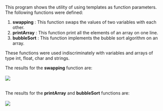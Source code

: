 This program shows the utility of using templates as function parameters. The following functions were defined:

1. **swapping** : This function swaps the values of two variables with each other.
2. **printArray** : This function print all the elements of an array on one line.
3. **bubbleSort** : This function implements the bubble sort algorithm on an array.

These functions were used indiscriminately with variables and arrays of type int, float, char and strings. <br> 

The results for the **swapping** function are: <br>  <br>
![](https://github.com/DavidAlba2627/Object-Oriented-Programming-Cpp/blob/main/Code09_Templates/Result_Images/Results1.png)

<br> The results for the **printArray** and **bubbleSort** functions are: <br>  <br>
![](https://github.com/DavidAlba2627/Object-Oriented-Programming-Cpp/blob/main/Code09_Templates/Result_Images/Results2.png)
